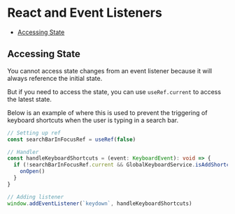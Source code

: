 # React and Event Listeners

<!-- START doctoc generated TOC please keep comment here to allow auto update -->
<!-- DON'T EDIT THIS SECTION, INSTEAD RE-RUN doctoc TO UPDATE -->

- [Accessing State](#accessing-state)

<!-- END doctoc generated TOC please keep comment here to allow auto update -->

## Accessing State

You cannot access state changes from an event listener because it will always reference the initial state.

But if you need to access the state, you can use `useRef.current` to access the latest state.

Below is an example of where this is used to prevent the triggering of keyboard shortcuts when the user is typing in a search bar.

```ts
// Setting up ref
const searchBarInFocusRef = useRef(false)

// Handler
const handleKeyboardShortcuts = (event: KeyboardEvent): void => {
  if (!searchBarInFocusRef.current && GlobalKeyboardService.isAddShortcut(event)) {
    onOpen()
  }
}

// Adding listener
window.addEventListener(`keydown`, handleKeyboardShortcuts)
```
